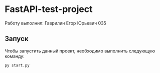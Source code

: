 # FastAPI-test-project

Работу выполнил: Гаврилин Егор Юрьевич 035

## Запуск

Чтобы запустить данный проект, необходимо выполнить следующую команду:
```
py start.py
```